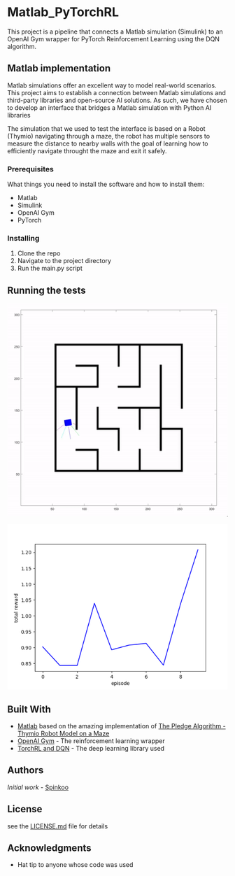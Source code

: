 # Matlab_PyTorchRL

This project is a pipeline that connects a Matlab simulation (Simulink) to an OpenAI Gym wrapper for PyTorch Reinforcement Learning using the DQN algorithm.

## Matlab implementation

Matlab simulations offer an excellent way to model real-world scenarios. This project aims to establish a connection between Matlab simulations and third-party libraries and open-source AI solutions. As such, we have chosen to develop an interface that bridges a Matlab simulation with Python AI libraries

The simulation that we used to test the interface is based on a Robot (Thymio) navigating through a maze, the robot has multiple sensors to measure the distance to nearby walls with the goal of learning how to efficiently navigate throught the maze and exit it safely.

### Prerequisites

What things you need to install the software and how to install them:

- Matlab
- Simulink
- OpenAI Gym
- PyTorch

### Installing

1. Clone the repo
2. Navigate to the project directory
3. Run the main.py script

## Running the tests

![The trainig process of thymio](images/game_shot.gif)

![Reward graph while training the model](images/training_plot.png)

## Built With

* [Matlab](https://www.mathworks.com/products/matlab.html)  based on the amazing implementation of [The Pledge Algorithm - Thymio Robot Model on a Maze](https://fr.mathworks.com/matlabcentral/fileexchange/67399-the-pledge-algorithm-thymio-robot-model-on-a-maze)
* [OpenAI Gym](https://github.com/openai/gym) - The reinforcement learning wrapper
* [TorchRL and DQN](https://github.com/pytorch/rl) - The deep learning library used



## Authors

*Initial work* - [Spinkoo](https://github.com/Spinkoo)


## License

see the [LICENSE.md](LICENSE.md) file for details

## Acknowledgments

* Hat tip to anyone whose code was used
